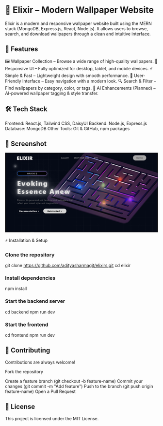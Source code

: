 # 🌌 Elixir – Modern Wallpaper Website

Elixir is a modern and responsive wallpaper website built using the MERN stack (MongoDB, Express.js, React, Node.js). It allows users to browse, search, and download wallpapers through a clean and intuitive interface.

## 🚀 Features

🖼 Wallpaper Collection – Browse a wide range of high-quality wallpapers.
📱 Responsive UI – Fully optimized for desktop, tablet, and mobile devices.
⚡ Simple & Fast – Lightweight design with smooth performance.
🎨 User-Friendly Interface – Easy navigation with a modern look.
🔍 Search & Filter – Find wallpapers by category, color, or tags.
🤖 AI Enhancements (Planned) – AI-powered wallpaper tagging & style transfer.

## 🛠️ Tech Stack

Frontend: React.js, Tailwind CSS, DaisyUI
Backend: Node.js, Express.js
Database: MongoDB
Other Tools: Git & GitHub, npm packages

## 📸 Screenshot

![Landing Page](img/Elixir.png)

⚡ Installation & Setup

### Clone the repository

git clone <https://github.com/adityasharmagit/elixirs.git>
cd elixir

### Install dependencies

npm install

### Start the backend server

cd backend
npm run dev

### Start the frontend

cd frontend
npm run dev

## 🤝 Contributing

Contributions are always welcome!

Fork the repository

Create a feature branch (git checkout -b feature-name)
Commit your changes (git commit -m "Add feature")
Push to the branch (git push origin feature-name)
Open a Pull Request

## 📜 License

This project is licensed under the MIT License.
